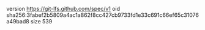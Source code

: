 version https://git-lfs.github.com/spec/v1
oid sha256:3fabef2b5809a4ac1a862f8cc427cb9733fd1e33c691c66ef65c31076a49bad8
size 539
